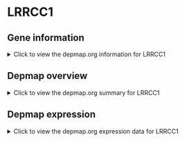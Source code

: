 <h1>LRRCC1</h1>

<h2>Gene information</h2>
<details>
  <summary>Click to view the depmap.org information for LRRCC1</summary>
  <iframe src="https://depmap.org/portal/gene/LRRCC1?tab=about" style="border:none;width:100%;height:800px"></iframe>
</details>

<h2>Depmap overview</h2>
<details>
  <summary>Click to view the depmap.org summary for LRRCC1</summary>
  <iframe src="https://depmap.org/portal/gene/LRRCC1?tab=overview" style="border:none;width:100%;height:800px"></iframe>
</details>

<h2>Depmap expression</h2>
<details>
  <summary>Click to view the depmap.org expression data for LRRCC1</summary>
  <iframe src="https://depmap.org/portal/gene/LRRCC1?tab=characterization" style="border:none;width:100%;height:800px"></iframe>
</details>


<!--
<h2>Reactome Pathway diagram</h2>
PNAME
-->


